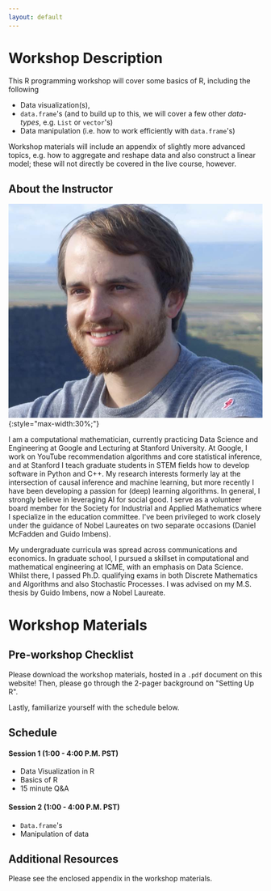 ```yaml
---
layout: default
---
```


# Workshop Description
This R programming workshop will cover some basics of R, including the following
  * Data visualization(s),
  * `data.frame`'s (and to build up to this, we will cover a few other _data-types_, e.g. `List` or `vector`'s)
  * Data manipulation (i.e. how to work efficiently with `data.frame`'s)
  
Workshop materials will include an appendix of slightly more advanced topics,
e.g. how to aggregate and reshape data and also construct a linear model; these
will not directly be covered in the live course, however.
  
## About the Instructor
![Andreas](/assets/img/profile.jpg){:style="max-width:30%;"}

I am a computational mathematician, currently practicing Data Science and Engineering at Google and Lecturing at Stanford University. At Google, I work on YouTube recommendation algorithms and core statistical inference, and at Stanford I teach graduate students in STEM fields how to develop software in Python and C++. My research interests formerly lay at the intersection of causal inference and machine learning, but more recently I have been developing a passion for (deep) learning algorithms. In general, I strongly believe in leveraging AI for social good. I serve as a volunteer board member for the Society for Industrial and Applied Mathematics where I specialize in the education committee. I've been privileged to work closely under the guidance of Nobel Laureates on two separate occasions (Daniel McFadden and Guido Imbens).

My undergraduate curricula was spread across communications and economics. In graduate school, I pursued a skillset in computational and mathematical engineering at ICME, with an emphasis on Data Science. Whilst there, I passed Ph.D. qualifying exams in both Discrete Mathematics and Algorithms and also Stochastic Processes. I was advised on my M.S. thesis by Guido Imbens, now a Nobel Laureate.

# Workshop Materials

## Pre-workshop Checklist
Please download the workshop materials, hosted in a `.pdf` document on this
website! Then, please go through the 2-pager background on "Setting Up R".

Lastly, familiarize yourself with the schedule below.

## Schedule

#### Session 1 (1:00 - 4:00 P.M. PST)
  - Data Visualization in R
  - Basics of R
  - 15 minute Q&A
  
#### Session 2 (1:00 - 4:00 P.M. PST)
  - `Data.frame`'s
  - Manipulation of data

## Additional Resources
Please see the enclosed appendix in the workshop materials.







